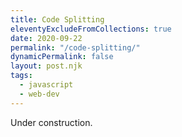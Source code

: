 ```yaml
---
title: Code Splitting
eleventyExcludeFromCollections: true
date: 2020-09-22
permalink: "/code-splitting/"
dynamicPermalink: false
layout: post.njk
tags:
  - javascript
  - web-dev
---
```


Under construction.

